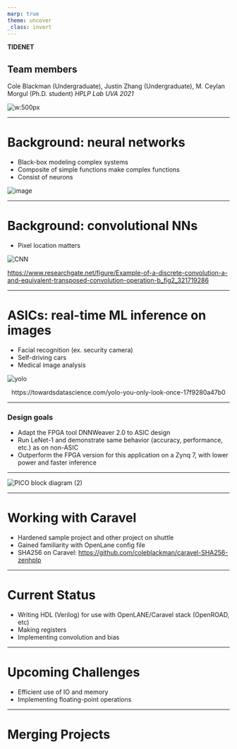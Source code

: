 ```yaml
---
marp: true
theme: uncover
_class: invert
---
```


**TIDENET**

## Team members
Cole Blackman (Undergraduate), Justin Zhang (Undergraduate), M. Ceylan Morgul (Ph.D. student) *HPLP Lab UVA 2021*

![w:500px](https://user-images.githubusercontent.com/20258533/127727938-ccdee7c5-3582-4c0c-a487-ed6c02af17ac.png)

---

# Background: neural networks
- Black-box modeling complex systems
- Composite of simple functions make complex functions
- Consist of neurons

![image](https://user-images.githubusercontent.com/76919968/132143410-a7c06388-49a1-4331-aafd-f5dbdfab08c5.png)

---

# Background: convolutional NNs
- Pixel location matters

![CNN](https://user-images.githubusercontent.com/76919968/132143480-6ea2af5e-8f0c-40e3-8271-009d65dcbf4f.jpg)

https://www.researchgate.net/figure/Example-of-a-discrete-convolution-a-and-equivalent-transposed-convolution-operation-b_fig2_321719286

---

# ASICs: real-time ML inference on images
- Facial recognition (ex. security camera)
- Self-driving cars
- Medical image analysis

![yolo](https://user-images.githubusercontent.com/76919968/132144205-42cd1954-6038-482e-81fc-13b7d5edf219.png)
<figcaption align = "center">https://towardsdatascience.com/yolo-you-only-look-once-17f9280a47b0</figcaption>

---

### Design goals
 - Adapt the FPGA tool DNNWeaver 2.0 to ASIC design
 - Run LeNet-1 and demonstrate same behavior (accuracy, performance, etc.) as on non-ASIC
 - Outperform the FPGA version for this application on a Zynq 7, with lower power and faster inference
 
---

![PICO block diagram (2)](https://user-images.githubusercontent.com/76919968/132286606-ae47cba1-d824-47df-a565-3926b8e84c14.png)

---

# Working with Caravel

- Hardened sample project and other project on shuttle
- Gained familiarity with OpenLane config file
- SHA256 on Caravel: https://github.com/coleblackman/caravel-SHA256-zenhplp

---

# Current Status

- Writing HDL (Verilog) for use with OpenLANE/Caravel stack (OpenROAD, etc)
- Making registers
- Implementing convolution and bias

---

# Upcoming Challenges

- Efficient use of IO and memory
- Implementing floating-point operations

---
 
# Merging Projects

